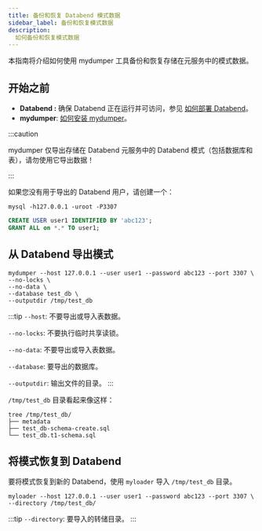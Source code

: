 ```yaml
---
title: 备份和恢复 Databend 模式数据
sidebar_label: 备份和恢复模式数据
description:
  如何备份和恢复模式数据
---
```


本指南将介绍如何使用 mydumper 工具备份和恢复存储在元服务中的模式数据。

## 开始之前

* **Databend :** 确保 Databend 正在运行并可访问，参见 [如何部署 Databend](/guides/deploy)。
* **mydumper**: [如何安装 mydumper](https://github.com/mydumper/mydumper)。

:::caution

mydumper 仅导出存储在 Databend 元服务中的 Databend 模式（包括数据库和表），请勿使用它导出数据！

:::

如果您没有用于导出的 Databend 用户，请创建一个：

```shell
mysql -h127.0.0.1 -uroot -P3307
```

```sql
CREATE USER user1 IDENTIFIED BY 'abc123';
GRANT ALL on *.* TO user1;
```

## 从 Databend 导出模式

```shell
mydumper --host 127.0.0.1 --user user1 --password abc123 --port 3307 \
--no-locks \
--no-data \
--database test_db \
--outputdir /tmp/test_db
```

:::tip
`--host`: 不要导出或导入表数据。

`--no-locks`: 不要执行临时共享读锁。

`--no-data`: 不要导出或导入表数据。

`--database`: 要导出的数据库。

`--outputdir`: 输出文件的目录。
:::

`/tmp/test_db` 目录看起来像这样：
```shell
tree /tmp/test_db/ 
├── metadata
├── test_db-schema-create.sql
└── test_db.t1-schema.sql
```

## 将模式恢复到 Databend

要将模式恢复到新的 Databend，使用 `myloader` 导入 `/tmp/test_db` 目录。

```shell
myloader --host 127.0.0.1 --user user1 --password abc123 --port 3307 \
--directory /tmp/test_db/
```
:::tip
`--directory`: 要导入的转储目录。
:::